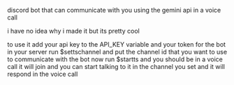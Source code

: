 discord bot that can communicate with you using the gemini api in a voice call

i have no idea why i made it but its pretty cool


to use it add your api key to the API_KEY variable and your token for the bot
in your server run $settschannel and put the channel id that you want to use to communicate with the bot
now run $startts and you should be in a voice call 
it will join and you can start talking to it in the channel you set and it will respond in the voice call

